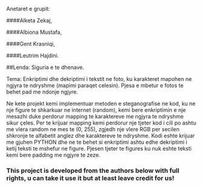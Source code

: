 Anetaret e grupit:

####Alketa Zekaj,

####Albiona Mustafa,

####Gent Krasniqi,

####Leutrim Hajdini.

##Lenda: Siguria e te dhenave.

Tema: Enkriptimi dhe dekriptimi i tekstit ne foto, ku karakteret mapohen ne ngjyra te ndryshme (mapimi paraqet celesin). Pjesa e mbetur e fotos te behet pad me ndonje ngjyre.


Ne kete projekt kemi implementuar metoden e steganografise ne kod, ku ne nje figure te shkarkuar ne internet (random), kemi bere enkriptimin e nje mesazhi duke perdorur mapping te karaktereve me ngjyra te ndryshme sikur çeles.
Per te krijuar mapping kemi perdorur nje tjeter kod i cili po ashtu me vlera random ne mes te (0, 255), zgjedh nje vlere RGB per secilen shkronje te alfabetit anglez dhe karaktereve te ndryshme. 
Kodi eshte krijuar me gjuhen PYTHON dhe ne te behet si enkriptimi ashtu edhe dekriptimi i ketij teksti te mshefur ne figure.
Pjesen tjeter te figures ku nuk eshte teksti kemi bere padding me ngjyre te zeze.


### This project is developed from the authors below with full rights, u can take it use it but at least leave credit for us!

